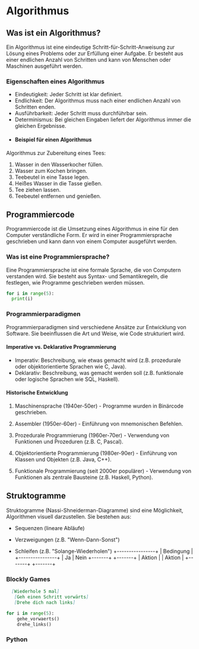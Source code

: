 # Algorithmus
## Was ist ein Algorithmus?
Ein Algorithmus ist eine eindeutige Schritt-für-Schritt-Anweisung zur Lösung eines Problems oder zur Erfüllung einer Aufgabe. Er besteht aus einer endlichen Anzahl von Schritten und kann von Menschen oder Maschinen ausgeführt werden.
### Eigenschaften eines Algorithmus
- Eindeutigkeit: Jeder Schritt ist klar definiert.
- Endlichkeit: Der Algorithmus muss nach einer endlichen Anzahl von Schritten enden.
- Ausführbarkeit: Jeder Schritt muss durchführbar sein.
- Determinismus: Bei gleichen Eingaben liefert der Algorithmus immer die gleichen Ergebnisse.
- #### Beispiel für einen Algorithmus
Algorithmus zur Zubereitung eines Tees:
1. Wasser in den Wasserkocher füllen.
2. Wasser zum Kochen bringen.
3. Teebeutel in eine Tasse legen.
4. Heißes Wasser in die Tasse gießen.
5. Tee ziehen lassen.
6. Teebeutel entfernen und genießen.

## Programmiercode
Programmiercode ist die Umsetzung eines Algorithmus in eine für den Computer verständliche Form. Er wird in einer Programmiersprache geschrieben und kann dann von einem Computer ausgeführt werden.
### Was ist eine Programmiersprache?
Eine Programmiersprache ist eine formale Sprache, die von Computern verstanden wird. Sie besteht aus Syntax- und Semantikregeln, die festlegen, wie Programme geschrieben werden müssen.
```python
for i in range(5):
  print(i)
```
### Programmierparadigmen
Programmierparadigmen sind verschiedene Ansätze zur Entwicklung von Software. Sie beeinflussen die Art und Weise, wie Code strukturiert wird.
#### Imperative vs. Deklarative Programmierung
- Imperativ: Beschreibung, wie etwas gemacht wird (z.B. prozedurale oder objektorientierte Sprachen wie C, Java).
- Deklarativ: Beschreibung, was gemacht werden soll (z.B. funktionale oder logische Sprachen wie SQL, Haskell).
#### Historische Entwicklung
1. Maschinensprache (1940er-50er) - Programme wurden in Binärcode geschrieben.

2. Assembler (1950er-60er) - Einführung von mnemonischen Befehlen.

3. Prozedurale Programmierung (1960er-70er) - Verwendung von Funktionen und Prozeduren (z.B. C, Pascal).

4. Objektorientierte Programmierung (1980er-90er) - Einführung von Klassen und Objekten (z.B. Java, C++).

5. Funktionale Programmierung (seit 2000er populärer) - Verwendung von Funktionen als zentrale Bausteine (z.B. Haskell, Python).

## Struktogramme
Struktogramme (Nassi-Shneiderman-Diagramme) sind eine Möglichkeit, Algorithmen visuell darzustellen. Sie bestehen aus:

- Sequenzen (lineare Abläufe)

- Verzweigungen (z.B. "Wenn-Dann-Sonst")

- Schleifen (z.B. "Solange-Wiederholen")
+----------------+
| Bedingung      |
+----------------+
     | Ja   | Nein
+-------+  +-------+
| Aktion |  | Aktion |
+-------+  +-------+

### Blockly Games
```markdown
  [Wiederhole 5 mal]
   [Geh einen Schritt vorwärts]
   [Drehe dich nach links]
```
```python
for i in range(5):
    gehe_vorwaerts()
    drehe_links()
```

### Python

